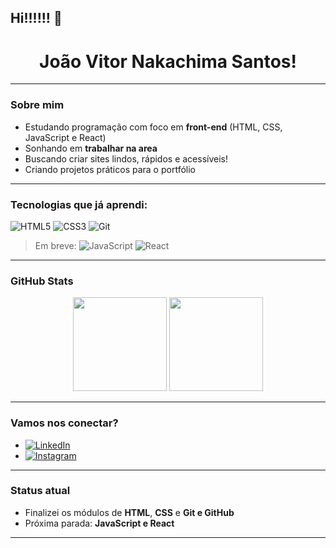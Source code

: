 ## Hi!!!!!! 👋
<h1 align="center">João Vitor Nakachima Santos!</h1>

---

### Sobre mim

- Estudando programação com foco em **front-end** (HTML, CSS, JavaScript e React)
- Sonhando em **trabalhar na area**
- Buscando criar sites lindos, rápidos e acessíveis!
- Criando projetos práticos para o portfólio

---

### Tecnologias que já aprendi:

![HTML5](https://img.shields.io/badge/HTML5-E34F26?style=for-the-badge&logo=html5&logoColor=white)
![CSS3](https://img.shields.io/badge/CSS3-1572B6?style=for-the-badge&logo=css3&logoColor=white)
![Git](https://img.shields.io/badge/Git-F05032?style=for-the-badge&logo=git&logoColor=white)

> Em breve:
> ![JavaScript](https://img.shields.io/badge/JavaScript-F7DF1E?style=for-the-badge&logo=javascript&logoColor=black)
> ![React](https://img.shields.io/badge/React-20232A?style=for-the-badge&logo=react&logoColor=61DAFB)

---

### GitHub Stats

<p align="center">
  <img src="https://github-readme-stats.vercel.app/api?username=jvnakachima-dev&show_icons=true&theme=radicalv=2" height="150"/>
  <img src="https://github-readme-stats.vercel.app/api/top-langs/?username=jvnakachima-dev&layout=compact&theme=radical" height="150"/>


</p>

---

### Vamos nos conectar?

- [![LinkedIn](https://img.shields.io/badge/-LinkedIn-%230077B5?style=for-the-badge&logo=linkedin&logoColor=white)](https://www.linkedin.com/in/jv-nakachima/)
- [![Instagram](https://img.shields.io/badge/-Instagram-%23E4405F?style=for-the-badge&logo=instagram&logoColor=white)](https://www.instagram.com/jv_nakachima/)

---

### Status atual

- Finalizei os módulos de **HTML**, **CSS** e **Git e GitHub**
- Próxima parada: **JavaScript e React**

---
